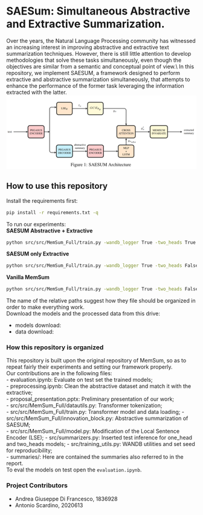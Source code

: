 # SAESum: Simultaneous Abstractive and Extractive Summarization.
Over the years, the Natural Language Processing community has witnessed an increasing interest in improving abstractive and extractive text summarization techniques. However, there is still little attention to develop methodologies that solve these tasks simultaneously, even though the objectives are similar from a semantic and conceptual point of view.\\
In this repository, we implement SAESUM, a framework designed to perform extractive and abstractive summarization simultaneously, that attempts to enhance the performance of the former task leveraging the information extracted with the latter.  
![Example Image](images/SAESUM.png)  

## How to use this repository
Install the requirements first:  
```bash
pip install -r requirements.txt -q
``` 
To run our experiments:  
__SAESUM Abstractive + Extractive__  
```bash
python src/src/MemSum_Full/train.py -wandb_logger True -two_heads True -pegasus_mode True -training_corpus_file_name src/data/PubMed/train_PUBMED_labelled.jsonl -validation_corpus_file_name src/data/PubMed/val_PUBMED.jsonl -model_folder src/model/MemSum_Full/PubMed/two_heads/ -log_folder src/log/MemSum_Full/PubMed/two_heads/ -vocabulary_file_name src/model/glove/vocabulary_200dim.pkl -pretrained_unigram_embeddings_file_name src/model/glove/unigram_embeddings_200dim.pkl -max_seq_len 100 -max_doc_len 100 -num_of_epochs 10 -save_every 1000 -n_device 1 -batch_size_per_device 1 -max_extracted_sentences_per_document 7 -moving_average_decay 0.999 -p_stop_thres 0.6

```
__SAESUM only Extractive__  
```bash
python src/src/MemSum_Full/train.py -wandb_logger True -two_heads False -pegasus_mode True -training_corpus_file_name src/data/PubMed/train_PUBMED_labelled.jsonl -validation_corpus_file_name src/data/PubMed/val_PUBMED.jsonl -model_folder src/model/MemSum_Full/PubMed/one_head/ -log_folder src/log/MemSum_Full/PubMed/one_head/ -vocabulary_file_name src/model/glove/vocabulary_200dim.pkl -pretrained_unigram_embeddings_file_name src/model/glove/unigram_embeddings_200dim.pkl -max_seq_len 100 -max_doc_len 100 -num_of_epochs 10 -save_every 1000 -n_device 1 -batch_size_per_device 1 -max_extracted_sentences_per_document 7 -moving_average_decay 0.999 -p_stop_thres 0.6

```  
__Vanilla MemSum__  
```bash
python src/src/MemSum_Full/train.py -wandb_logger True -two_heads False -pegasus_mode False -training_corpus_file_name src/data/PubMed/train_PUBMED_labelled.jsonl -validation_corpus_file_name src/data/PubMed/val_PUBMED.jsonl -model_folder src/model/MemSum_Full/PubMed/memsum/ -log_folder src/log/MemSum_Full/PubMed/memsum/ -vocabulary_file_name src/model/glove/vocabulary_200dim.pkl -pretrained_unigram_embeddings_file_name src/model/glove/unigram_embeddings_200dim.pkl -max_seq_len 100 -max_doc_len 100 -num_of_epochs 10 -save_every 1000 -n_device 1 -batch_size_per_device 1 -max_extracted_sentences_per_document 7 -moving_average_decay 0.999 -p_stop_thres 0.6

```  
The name of the relative paths suggest how they file should be organized in order to make everything work.  
Download the models and the processed data from this drive:  
* models download:  
* data download:  

### How this repository is organized  
This repository is built upon the original repository of MemSum, so as to repeat fairly their experiments and setting our framework properly.  
Our contributions are in the following files:  
    - evaluation.ipynb: Evaluate on test set the trained models;  
    - preprocessing.ipynb: Clean the abstractive dataset and match it with the extractive;  
    - proposal_presentation.pptx: Preliminary presentation of our work;  
    - src/src/MemSum_Full/datautils.py: Transformer tokenization;  
    - src/src/MemSum_Full/train.py: Transformer model and data loading;
    - src/src/MemSum_Full/innovation_block.py: Abstractive summarization of SAESUM;  
    - src/src/MemSum_Full/model.py: Modification of the Local Sentence Encoder (LSE);
    - src/summarizers.py: Inserted test inference for one_head and two_heads models;
    - src/training_utils.py: WANDB utilities and set seed for reproducibility;  
    - summaries/: Here are contained the summaries also referred to in the report.  
To eval the models on test open the `evaluation.ipynb`.  









### Project Contributors
* Andrea Giuseppe Di Francesco, 1836928
* Antonio Scardino, 2020613

